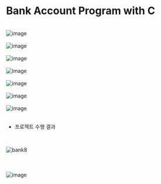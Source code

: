 # Bank Account Program with C
<br>

<img width="８00" alt="image" src="https://github.com/cysim506/BankAccountProgram/blob/main/bank1.PNG">
<br>
<br>
<img width="８00" alt="image" src="https://github.com/cysim506/BankAccountProgram/blob/main/bank2.PNG">
<br>
<br>
<img width="８00" alt="image" src="https://github.com/cysim506/BankAccountProgram/blob/main/bank3.PNG">
<br>
<br>
<img width="８00" alt="image" src="https://github.com/cysim506/BankAccountProgram/blob/main/bank4.PNG">
<br>
<br>
<img width="８00" alt="image" src="https://github.com/cysim506/BankAccountProgram/blob/main/bank5.PNG">
<br>
<br>
<img width="８00" alt="image" src="https://github.com/cysim506/BankAccountProgram/blob/main/bank6.PNG">
<br>
<br>
<img width="８00" alt="image" src="https://github.com/cysim506/BankAccountProgram/blob/main/bank7.PNG">
<br>
<br>

+ 프로젝트 수행 결과
<br>


![bank8](https://github.com/cysim506/BankAccountProgram/blob/main/bank8.gif)
<br>
<br>
<br>
<br>
<img width="８00" alt="image" src="https://github.com/cysim506/BankAccountProgram/blob/main/bank9.PNG">



